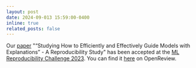 ```yaml
---
layout: post
date: 2024-09-013 15:59:00-0400
inline: true
related_posts: false
---
```


Our [paper](2240_Studying_How_to_Efficient.pdf) "“Studying How to Efficiently and Effectively Guide Models with Explanations” - A Reproducibility Study" has been accepted at the [ML Reproducibility Challenge 2023](https://reproml.org/). You can find it [here](https://openreview.net/forum?id=9ZzASCVhDF) on OpenReview.